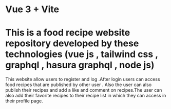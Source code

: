 # Vue 3 + Vite

# This is a food recipe website repository developed by these technologies (vue js , tailwind css , graphql , hasura graphql , node js)

This website allow users to register and log .After login users can access food recipes that are published by other user . Also the user can also publish their recipes and add a like and comment on recipes.The user can also add their favorite recipes to their recipe list in which they can access in their profile page.
